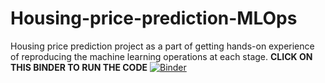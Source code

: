 # Housing-price-prediction-MLOps
Housing price prediction project as a part of getting hands-on experience of reproducing the machine learning operations at each stage. **CLICK ON THIS BINDER TO RUN THE CODE**
[![Binder](https://mybinder.org/badge_logo.svg)](https://mybinder.org/v2/gh/vidhiparikh03/Housing-price-prediction-MLOps/HEAD)
